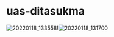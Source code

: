 # uas-ditasukma
![20220118_133558](https://user-images.githubusercontent.com/95723928/149878471-da3f0207-fa26-4c20-a366-dfad2ad3abcd.gif)!![20220118_131700](https://user-images.githubusercontent.com/95723928/149879593-29e7d4f5-a862-4daf-9d16-dc65836508d7.gif)




